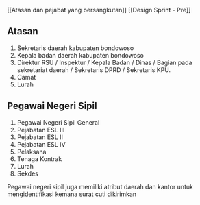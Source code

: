 [[Atasan dan pejabat yang bersangkutan]]
[[Design Sprint - Pre]]

## Atasan
1. Sekretaris daerah kabupaten bondowoso
2. Kepala badan daerah kabupaten bondowoso
3. Direktur RSU / Inspektur / Kepala Badan / Dinas / Bagian pada sekretariat daerah / Sekretaris DPRD / Sekretaris KPU.
4. Camat
5. Lurah

## Pegawai Negeri Sipil
1. Pegawai Negeri Sipil General
2. Pejabatan ESL III
3. Pejabatan ESL II
4. Pejabatan ESL IV
5. Pelaksana
6. Tenaga Kontrak
7. Lurah
8. Sekdes

Pegawai negeri sipil juga memiliki atribut daerah dan kantor untuk mengidentifikasi kemana surat cuti dikirimkan


